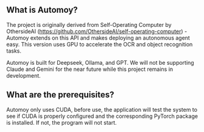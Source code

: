 ## What is Automoy?
The project is originally derived from Self-Operating Computer by OthersideAI (https://github.com/OthersideAI/self-operating-computer) - Automoy extends on this API and makes deploying an autonomous agent easy. This version uses GPU to accelerate the OCR and object recognition tasks.

Automoy is built for Deepseek, Ollama, and GPT. We will not be supporting Claude and Gemini for the near future while this project remains in development.

## What are the prerequisites?
Automoy only uses CUDA, before use, the application will test the system to see if CUDA is properly configured and the corresponding PyTorch package is installed. If not, the program will not start.

